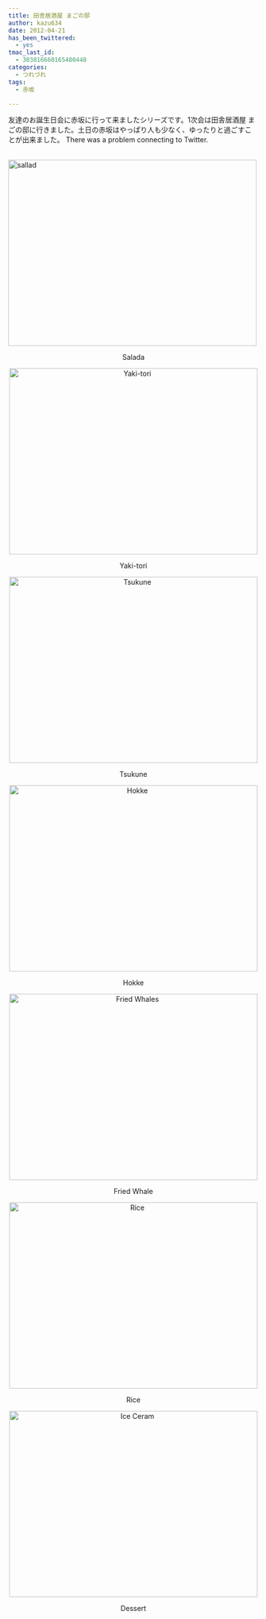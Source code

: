 ```yaml
---
title: 田舎居酒屋 まごの邸
author: kazu634
date: 2012-04-21
has_been_twittered:
  - yes
tmac_last_id:
  - 303816660165480448
categories:
  - つれづれ
tags:
  - 赤坂

---
```

友達のお誕生日会に赤坂に行って来ましたシリーズです。1次会は田舎居酒屋 まごの邸に行きました。土日の赤坂はやっぱり人も少なく、ゆったりと過ごすことが出来ました。 There was a problem connecting to Twitter. 

<p style="text-align: center;">
<!--more-->
  
<br /> <a href="http://www.flickr.com/photos/42332031@N02/6888776080/" onclick="__gaTracker('send', 'event', 'outbound-article', 'http://www.flickr.com/photos/42332031@N02/6888776080/', '');" title="sallad by kazu634, on Flickr"><img class="aligncenter" src="http://farm8.staticflickr.com/7114/6888776080_dc6e4606bb.jpg" alt="sallad" width="500" height="375" /></a>
</p>

<p style="text-align: center;">
  Salada
</p>

<p style="text-align: center;">
<a href="http://www.flickr.com/photos/42332031@N02/6888782038/" onclick="__gaTracker('send', 'event', 'outbound-article', 'http://www.flickr.com/photos/42332031@N02/6888782038/', '');" title="Yaki-tori by kazu634, on Flickr"><img class="aligncenter" src="http://farm8.staticflickr.com/7140/6888782038_90c9d2c2d5.jpg" alt="Yaki-tori" width="500" height="375" /></a>
</p>

<p style="text-align: center;">
  Yaki-tori
</p>

<p style="text-align: center;">
<a href="http://www.flickr.com/photos/42332031@N02/6888782656/" onclick="__gaTracker('send', 'event', 'outbound-article', 'http://www.flickr.com/photos/42332031@N02/6888782656/', '');" title="Tsukune by kazu634, on Flickr"><img class="aligncenter" src="http://farm8.staticflickr.com/7197/6888782656_a500a6dfbd.jpg" alt="Tsukune" width="500" height="375" /></a>
</p>

<p style="text-align: center;">
  Tsukune
</p>

<p style="text-align: center;">
<a href="http://www.flickr.com/photos/42332031@N02/7034876763/" onclick="__gaTracker('send', 'event', 'outbound-article', 'http://www.flickr.com/photos/42332031@N02/7034876763/', '');" title="Hokke by kazu634, on Flickr"><img class="aligncenter" src="http://farm8.staticflickr.com/7226/7034876763_05a1de4590.jpg" alt="Hokke" width="500" height="375" /></a>
</p>

<p style="text-align: center;">
  Hokke
</p>

<p style="text-align: center;">
<a href="http://www.flickr.com/photos/42332031@N02/7034877911/" onclick="__gaTracker('send', 'event', 'outbound-article', 'http://www.flickr.com/photos/42332031@N02/7034877911/', '');" title="Fried Whales by kazu634, on Flickr"><img class="aligncenter" src="http://farm8.staticflickr.com/7192/7034877911_f8d4903604.jpg" alt="Fried Whales" width="500" height="375" /></a>
</p>

<p style="text-align: center;">
  Fried Whale
</p>

<p style="text-align: center;">
<a href="http://www.flickr.com/photos/42332031@N02/7034878471/" onclick="__gaTracker('send', 'event', 'outbound-article', 'http://www.flickr.com/photos/42332031@N02/7034878471/', '');" title="Rice by kazu634, on Flickr"><img class="aligncenter" src="http://farm8.staticflickr.com/7190/7034878471_db6840d68a.jpg" alt="Rice" width="500" height="375" /></a>
</p>

<p style="text-align: center;">
  Rice
</p>

<p style="text-align: center;">
<a href="http://www.flickr.com/photos/42332031@N02/7034880583/" onclick="__gaTracker('send', 'event', 'outbound-article', 'http://www.flickr.com/photos/42332031@N02/7034880583/', '');" title="Ice Ceram by kazu634, on Flickr"><img class="aligncenter" src="http://farm8.staticflickr.com/7262/7034880583_780fc52751.jpg" alt="Ice Ceram" width="500" height="375" /></a>
</p>

<p style="text-align: center;">
  Dessert
</p>
